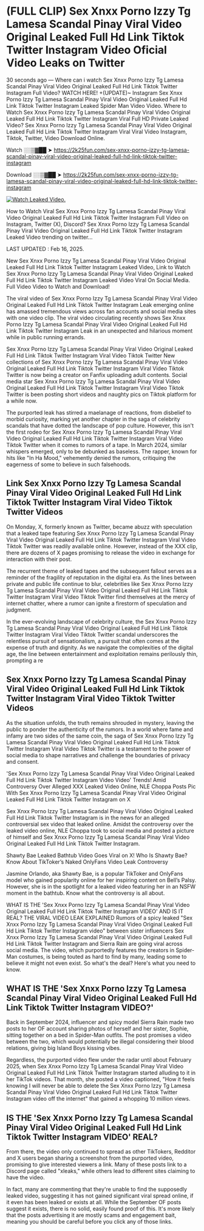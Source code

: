 # (FULL CLIP) Sex ️Xnxx ️Porno Izzy Tg Lamesa Scandal Pinay Viral Video Original Leaked Full Hd Link Tiktok Twitter Instagram Video Oficial Video Leaks on Twitter

30 seconds ago — Where can i watch Sex ️Xnxx ️Porno Izzy Tg Lamesa Scandal Pinay Viral Video Original Leaked Full Hd Link Tiktok Twitter Instagram Full Video? WATCH HERE! +(UPDATE)~ Instagram Sex ️Xnxx ️Porno Izzy Tg Lamesa Scandal Pinay Viral Video Original Leaked Full Hd Link Tiktok Twitter Instagram Leaked Spider Man Video Video. Where to Watch Sex ️Xnxx ️Porno Izzy Tg Lamesa Scandal Pinay Viral Video Original Leaked Full Hd Link Tiktok Twitter Instagram Viral Full HD Private Leaked Video? Sex ️Xnxx ️Porno Izzy Tg Lamesa Scandal Pinay Viral Video Original Leaked Full Hd Link Tiktok Twitter Instagram Viral Viral Video Instagram, Tiktok, Twitter, Video Download Online.

Watch ░░▒▓██ ➤ https://2k25fun.com/sex-️xnxx-️porno-izzy-tg-lamesa-scandal-pinay-viral-video-original-leaked-full-hd-link-tiktok-twitter-instagram

Download ░░▒▓██ ➤ https://2k25fun.com/sex-️xnxx-️porno-izzy-tg-lamesa-scandal-pinay-viral-video-original-leaked-full-hd-link-tiktok-twitter-instagram

[![Watch Leaked Video.](https://miro.medium.com/v2/resize:fit:828/format:webp/1*cilzJN44JGOrTw9NJCrNHA.gif "Watch Leaked Video")](https://2k25fun.com/sex-️xnxx-️porno-izzy-tg-lamesa-scandal-pinay-viral-video-original-leaked-full-hd-link-tiktok-twitter-instagram)

How to Watch Viral Sex ️Xnxx ️Porno Izzy Tg Lamesa Scandal Pinay Viral Video Original Leaked Full Hd Link Tiktok Twitter Instagram Full Video on Instagram, Twitter (X), Discord? Sex ️Xnxx ️Porno Izzy Tg Lamesa Scandal Pinay Viral Video Original Leaked Full Hd Link Tiktok Twitter Instagram Leaked Video trending on twitter...

LAST UPDATED : Feb 16, 2025.

New Sex ️Xnxx ️Porno Izzy Tg Lamesa Scandal Pinay Viral Video Original Leaked Full Hd Link Tiktok Twitter Instagram Leaked Video, Link to Watch Sex ️Xnxx ️Porno Izzy Tg Lamesa Scandal Pinay Viral Video Original Leaked Full Hd Link Tiktok Twitter Instagram Leaked Video Viral On Social Media. Full Video Video to Watch and Download!

The viral video of Sex ️Xnxx ️Porno Izzy Tg Lamesa Scandal Pinay Viral Video Original Leaked Full Hd Link Tiktok Twitter Instagram Leak emerging online has amassed tremendous views across fan accounts and social media sites with one video clip. The viral video circulating recently shows Sex ️Xnxx ️Porno Izzy Tg Lamesa Scandal Pinay Viral Video Original Leaked Full Hd Link Tiktok Twitter Instagram Leak in an unexpected and hilarious moment while in public running errands.

Sex ️Xnxx ️Porno Izzy Tg Lamesa Scandal Pinay Viral Video Original Leaked Full Hd Link Tiktok Twitter Instagram Viral Video Tiktok Twitter New collections of Sex ️Xnxx ️Porno Izzy Tg Lamesa Scandal Pinay Viral Video Original Leaked Full Hd Link Tiktok Twitter Instagram Viral Video Tiktok Twitter is now being a creator on Fanfix uploading adult contents. Social media star Sex ️Xnxx ️Porno Izzy Tg Lamesa Scandal Pinay Viral Video Original Leaked Full Hd Link Tiktok Twitter Instagram Viral Video Tiktok Twitter is been posting short videos and naughty pics on Tiktok platform for a while now.

The purported leak has stirred a maelanage of reactions, from disbelief to morbid curiosity, marking yet another chapter in the saga of celebrity scandals that have dotted the landscape of pop culture. However, this isn't the first rodeo for Sex ️Xnxx ️Porno Izzy Tg Lamesa Scandal Pinay Viral Video Original Leaked Full Hd Link Tiktok Twitter Instagram Viral Video Tiktok Twitter when it comes to rumors of a tape. In March 2024, similar whispers emerged, only to be debunked as baseless. The rapper, known for hits like "In Ha Mood," vehemently denied the rumors, critiquing the eagerness of some to believe in such falsehoods.

## Link Sex ️Xnxx ️Porno Izzy Tg Lamesa Scandal Pinay Viral Video Original Leaked Full Hd Link Tiktok Twitter Instagram Viral Video Tiktok Twitter Videos

On Monday, X, formerly known as Twitter, became abuzz with speculation that a leaked tape featuring Sex ️Xnxx ️Porno Izzy Tg Lamesa Scandal Pinay Viral Video Original Leaked Full Hd Link Tiktok Twitter Instagram Viral Video Tiktok Twitter was readily available online. However, instead of the XXX clip, there are dozens of X pages promising to release the video in exchange for interaction with their post.

The recurrent theme of leaked tapes and the subsequent fallout serves as a reminder of the fragility of reputation in the digital era. As the lines between private and public life continue to blur, celebrities like Sex ️Xnxx ️Porno Izzy Tg Lamesa Scandal Pinay Viral Video Original Leaked Full Hd Link Tiktok Twitter Instagram Viral Video Tiktok Twitter find themselves at the mercy of internet chatter, where a rumor can ignite a firestorm of speculation and judgment.

In the ever-evolving landscape of celebrity culture, the Sex ️Xnxx ️Porno Izzy Tg Lamesa Scandal Pinay Viral Video Original Leaked Full Hd Link Tiktok Twitter Instagram Viral Video Tiktok Twitter scandal underscores the relentless pursuit of sensationalism, a pursuit that often comes at the expense of truth and dignity. As we navigate the complexities of the digital age, the line between entertainment and exploitation remains perilously thin, prompting a re

##  Sex ️Xnxx ️Porno Izzy Tg Lamesa Scandal Pinay Viral Video Original Leaked Full Hd Link Tiktok Twitter Instagram Viral Video Tiktok Twitter Videos

As the situation unfolds, the truth remains shrouded in mystery, leaving the public to ponder the authenticity of the rumors. In a world where fame and infamy are two sides of the same coin, the saga of Sex ️Xnxx ️Porno Izzy Tg Lamesa Scandal Pinay Viral Video Original Leaked Full Hd Link Tiktok Twitter Instagram Viral Video Tiktok Twitter is a testament to the power of social media to shape narratives and challenge the boundaries of privacy and consent.

'Sex ️Xnxx ️Porno Izzy Tg Lamesa Scandal Pinay Viral Video Original Leaked Full Hd Link Tiktok Twitter Instagram Video Video' Trends! Amid Controversy Over Alleged XXX Leaked Video Online, NLE Choppa Posts Pic With Sex ️Xnxx ️Porno Izzy Tg Lamesa Scandal Pinay Viral Video Original Leaked Full Hd Link Tiktok Twitter Instagram on X

Sex ️Xnxx ️Porno Izzy Tg Lamesa Scandal Pinay Viral Video Original Leaked Full Hd Link Tiktok Twitter Instagram is in the news for an alleged controversial sex video that leaked online. Amidst the controversy over the leaked video online, NLE Choppa took to social media and posted a picture of himself and Sex ️Xnxx ️Porno Izzy Tg Lamesa Scandal Pinay Viral Video Original Leaked Full Hd Link Tiktok Twitter Instagram.

Shawty Bae Leaked Bathtub Video Goes Viral on X! Who Is Shawty Bae? Know About TikToker’s Naked OnlyFans Video Leak Controversy

Jasmine Orlando, aka Shawty Bae, is a popular TikToker and OnlyFans model who gained popularity online for her inspiring content on Bell’s Palsy. However, she is in the spotlight for a leaked video featuring her in an NSFW moment in the bathtub. Know what the controversy is all about.

WHAT IS THE 'Sex ️Xnxx ️Porno Izzy Tg Lamesa Scandal Pinay Viral Video Original Leaked Full Hd Link Tiktok Twitter Instagram VIDEO' AND IS IT REAL? THE VIRAL VIDEO LEAK EXPLAINED Rumors of a spicy leaked "Sex ️Xnxx ️Porno Izzy Tg Lamesa Scandal Pinay Viral Video Original Leaked Full Hd Link Tiktok Twitter Instagram video" between sister influencers Sex ️Xnxx ️Porno Izzy Tg Lamesa Scandal Pinay Viral Video Original Leaked Full Hd Link Tiktok Twitter Instagram and Sierra Rain are going viral across social media. The video, which purportedly features the creators in Spider-Man costumes, is being touted as hard to find by many, leading some to believe it might not even exist. So what's the deal? Here's what you need to know.

## WHAT IS THE 'Sex ️Xnxx ️Porno Izzy Tg Lamesa Scandal Pinay Viral Video Original Leaked Full Hd Link Tiktok Twitter Instagram VIDEO?'

Back in September 2024, influencer and spicy model Sierra Rain made two posts to her OF account sharing photos of herself and her sister, Sophie, sitting together on a bed in Spider-Man outfits. The post promises a video between the two, which would potentially be illegal considering their blood relations, giving big Island Boys kissing vibes.

Regardless, the purported video flew under the radar until about February 2025, when Sex ️Xnxx ️Porno Izzy Tg Lamesa Scandal Pinay Viral Video Original Leaked Full Hd Link Tiktok Twitter Instagram started alluding to it in her TikTok videos. That month, she posted a video captioned, "How it feels knowing I will never be able to delete the Sex ️Xnxx ️Porno Izzy Tg Lamesa Scandal Pinay Viral Video Original Leaked Full Hd Link Tiktok Twitter Instagram video off the internet" that gained a whopping 10 million views.

## IS THE 'Sex ️Xnxx ️Porno Izzy Tg Lamesa Scandal Pinay Viral Video Original Leaked Full Hd Link Tiktok Twitter Instagram VIDEO' REAL?

From there, the video only continued to spread as other TikTokers, Redditor and X users began sharing a screenshot from the purported video, promising to give interested viewers a link. Many of these posts link to a Discord page called "xleaks," while others lead to different sites claiming to have the video.

In fact, many are commenting that they're unable to find the supposedly leaked video, suggesting it has not gained significant viral spread online, if it even has been leaked or exists at all. While the September OF posts suggest it exists, there is no solid, easily found proof of this. It's more likely that the posts advertising it are mostly scams and engagement bait, meaning you should be careful before you click any of those links.